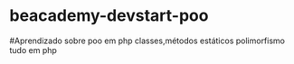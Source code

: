 # beacademy-devstart-poo

#Aprendizado sobre poo em php
 classes,métodos estáticos polimorfismo tudo em php
